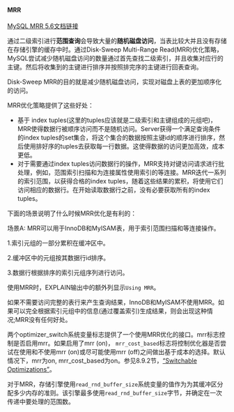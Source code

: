 #### MRR

[MySQL MRR 5.6文档链接](https://dev.mysql.com/doc/refman/5.6/en/mrr-optimization.html)

通过二级索引进行**范围查询**会导致大量的**随机磁盘访问**，当表比较大并且没有存储在存储引擎的缓存中时。通过Disk-Sweep Multi-Range Read(MRR)优化策略，MySQL尝试减少随机磁盘访问的数量通过首先查找二级索引，并且收集对应行的主键。然后将收集到的主键进行排序并按照排完序的主键进行回表查询。

Disk-Sweep MRR的目的就是减少随机磁盘访问，实现对磁盘上表的更加顺序化的访问。

MRR优化策略提供了这些好处：

- 基于 index tuples(这里的tuples应该就是二级索引和主键组成的元组吧)，MRR使得数据行被顺序访问而不是随机访问。Server获得一个满足查询条件的index tuples的set集合，将这个集合的数据按照主键id的顺序进行排序，然后使用排好序的tuples去获取每一行数据。这使得数据的访问更加高效，成本更低。
- 对于需要通过index tuples访问数据行的操作，MRR支持对键访问请求进行批处理，例如，范围索引扫描和为连接属性使用索引的等连接。MRR迭代一系列的索引范围，以获得合格的index tuples，随着这些结果的累积，将使用它们访问相应的数据行。在开始读取数据行之前，没有必要获取所有的index tuples。

下面的场景说明了什么时候MRR优化是有利的：

场景A: MRR可以用于InnoDB和MyISAM表，用于索引范围扫描和等连接操作。

1.索引元组的一部分累积在缓冲区中。

2.缓冲区中的元组按其数据行id排序。

3.数据行根据排序的索引元组序列进行访问。

使用MRR时，EXPLAIN输出中的额外列显示`Using MRR`。

如果不需要访问完整的表行来产生查询结果，InnoDB和MyISAM不使用MRR。如果可以完全根据索引元组中的信息(通过覆盖索引)生成结果，则会出现这种情况;MRR没有任何好处。

两个optimizer_switch系统变量标志提供了一个使用MRR优化的接口。mrr标志控制是否启用mrr。如果启用了mrr (on)， `mrr_cost_based`标志将控制优化器是否尝试在使用和不使用mrr (on)或尽可能使用mrr (off)之间做出基于成本的选择。默认情况下，mrr为on, mrr_cost_based为on。参见8.9.2节，[“Switchable Optimizations”](https://dev.mysql.com/doc/refman/5.6/en/switchable-optimizations.html)。

对于MRR，存储引擎使用`read_rnd_buffer_size`系统变量的值作为为其缓冲区分配多少内存的准则。该引擎最多使用`read_rnd_buffer_size`字节，并确定在一次传递中要处理的范围数。
